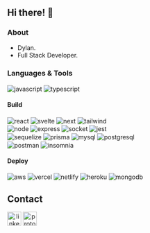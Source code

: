 ## Hi there! :wave:

### About

- Dylan.
- Full Stack Developer.

### Languages & Tools

<div>
  <img align="center" alt="javascript" src="https://img.shields.io/badge/JavaScript-000000?style=for-the-badge&logo=javascript&logoColor=F7DF1E" />
  <img align="center" alt="typescript" src="https://img.shields.io/badge/TypeScript-000000?style=for-the-badge&logo=typescript&logoColor=007acc " />
</div>

#### Build

<div>
  <img align="center" alt="react" src="https://img.shields.io/badge/React-000000?style=for-the-badge&logo=react&logoColor=61DAFB" />
  <img align="center" alt="svelte" src="https://img.shields.io/badge/Svelte-000000?style=for-the-badge&logo=svelte&logoColor=FF3E00" />
  <img align="center" alt="next" src="https://img.shields.io/badge/next.js-000000?style=for-the-badge&logo=nextdotjs&logoColor=white" />
  <img align="center" alt="tailwind" src="https://img.shields.io/badge/Tailwind_CSS-000000?style=for-the-badge&logo=tailwind-css&logoColor=36b7f0" />
</div>

<div>
  <img align="center" alt="node" src="https://img.shields.io/badge/Node.js-000000?style=for-the-badge&logo=nodedotjs&logoColor=689f63" />
  <img align="center" alt="express" src="https://img.shields.io/badge/Express.js-000000?style=for-the-badge&logo=express&logoColor=white" />
  <img align="center" alt="socket" src="https://img.shields.io/badge/Socket.io-010101?&style=for-the-badge&logo=Socket.io&logoColor=white" />
  <img align="center" alt="jest" src="https://img.shields.io/badge/Jest-000000?style=for-the-badge&logo=jest&logoColor=white" />
</div>

<div>
  <img align="center" alt="sequelize" src="https://img.shields.io/badge/Sequelize-000000?style=for-the-badge&logo=Sequelize&logoColor=white" />
  <img align="center" alt="prisma" src="https://img.shields.io/badge/Prisma-000000?style=for-the-badge&logo=Prisma&logoColor=white" />
  <img align="center" alt="mysql" src="https://img.shields.io/badge/MySQL-000000?style=for-the-badge&logo=mysql&logoColor=white" />
  <img align="center" alt="postgresql" src="https://img.shields.io/badge/PostgreSQL-000000?style=for-the-badge&logo=postgresql&logoColor=white" />
</div>

<div>
  <img align="center" alt="postman" src="https://img.shields.io/badge/Postman-000000?style=for-the-badge&logo=Postman&logoColor=white" />
  <img align="center" alt="insomnia" src="https://img.shields.io/badge/Insomnia-000000?style=for-the-badge&logo=Insomnia&logoColor=white" />
</div>

#### Deploy

<div>
  <img align="center" alt="aws" src="https://img.shields.io/badge/Amazon_AWS-000000?style=for-the-badge&logo=amazonaws&logoColor=white" />
  <img align="center" alt="vercel" src="https://img.shields.io/badge/Vercel-000000?style=for-the-badge&logo=vercel&logoColor=white" />
  <img align="center" alt="netlify" src="https://img.shields.io/badge/Netlify-000000?style=for-the-badge&logo=netlify&logoColor=white" />
  <img align="center" alt="heroku" src="https://img.shields.io/badge/Heroku-000000?style=for-the-badge&logo=heroku&logoColor=white" />
  <img align="center" alt="mongodb" src="https://img.shields.io/badge/MongoDB-000000?style=for-the-badge&logo=mongodb&logoColor=white" />
</div>

<!-- STATS -->
<!-- <br>

<div>
  <img align="center" alt="github stats" src="https://github-readme-stats.vercel.app/api?username=dylanullrich&show_icons=true&theme=radical&count_private=true" />
  <img align="center" alt="top languages" src="https://github-readme-stats.vercel.app/api/top-langs/?username=dylanullrich&theme=radical&layout" />
</div> -->

## Contact

<a  align="center" href="https://www.linkedin.com/in/dsullrich/" target="_blank" rel="noopener noreferrer"><img height="32" src="https://img.shields.io/badge/LinkedIn-0077B5?style=for-the-badge&logo=linkedin&logoColor=white" alt="linkedin logo"></a>
<a align="center" href="mailto:me@dylanullrich.com" target="_blank" rel="noopener noreferrer"><img height="32" src="https://img.shields.io/badge/ProtonMail-8B89CC?style=for-the-badge&logo=protonmail&logoColor=white" alt="protonmail logo"></a>
